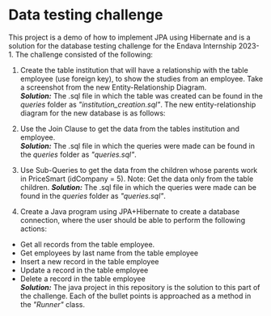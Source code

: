 # Data testing challenge 
This project is a demo of how to implement JPA using Hibernate and is a solution for the database testing challenge for the Endava Internship 2023-1. The challenge consisted of the following:
1. Create the table institution that will have a relationship with the table employee (use foreign key), to show the studies from an employee. Take a screenshot from the new Entity-Relationship Diagram.  
_**Solution:**_ The .sql file in which the table was created can be found in the _queries_ folder as _"institution_creation.sql"_. The new entity-relationship diagram for the new database is as follows: 

2. Use the Join Clause to get the data from the tables institution and employee.  
_**Solution:**_ The .sql file in which the queries were made can be found in the _queries_ folder as _"queries.sql"_.

3. Use Sub-Queries to get the data from the children whose parents work in PriceSmart
(idCompany = 5). Note: Get the data only from the table children.
_**Solution:**_ The .sql file in which the queries were made can be found in the _queries_ folder as _"queries.sql"_.

4. Create a Java program using JPA+Hibernate to create a database connection, where the user should be able to perform the following actions:  
  * Get all records from the table employee.
  * Get employees by last name from the table employee
  * Insert a new record in the table employee
  * Update a record in the table employee
  * Delete a record in the table employee  
  _**Solution:**_ The java project in this repository is the solution to this part of the challenge. Each of the bullet points is approached as a method in the _"Runner"_ class.